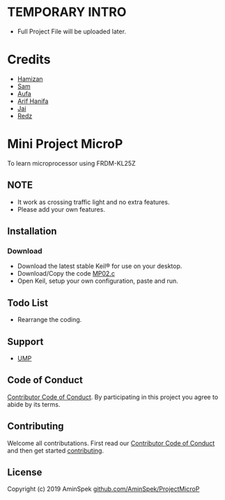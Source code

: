 # TEMPORARY INTRO
- Full Project File will be uploaded later.

# Credits
- [Hamizan](www.instagram.com/_hmzn_)
- [Sam](instagram.com/hisyamuddin_tajudin)
- [Aufa](instagram.com/auu_faa)
- [Arif Hanifa](instagram.com/marhani)
- [Jai](instagram.com/azairiemohdyusof)
- [Redz](instagram.com/redz_lampo)

# Mini Project MicroP
To learn microprocessor using FRDM-KL25Z

## NOTE
- It work as crossing traffic light and no extra features. 
- Please add your own features.

## Installation

### Download
- Download the latest stable Keil® for use on your desktop.
- Download/Copy the code [MP02.c](https://raw.githubusercontent.com/AminSpek/ProjectMicroP/master/MP02.c)
- Open Keil, setup your own configuration, paste and run.

## Todo List
- Rearrange the coding.


## Support

- [UMP](https://www.ump.edu.my)


## Code of Conduct

[Contributor Code of Conduct][CODE_OF_CONDUCT]. By participating in this project you agree to abide by its terms.

## Contributing

Welcome all contributations. First read our [Contributor Code of Conduct][CODE_OF_CONDUCT] and then get started [contributing][CONTRIBUTING].

## License

Copyright (c) 2019 AminSpek [github.com/AminSpek/ProjectMicroP][github]



[release]: https://github.com/AminSpek/ProjectMicroP
[website]: https://github.com/AminSpek/ProjectMicroP
[github]: https://github.com/AminSpek/ProjectMicroP
[USAGE]: ./USAGE.md
[CHANGELOG]: ./CHANGELOG.md
[CODE_OF_CONDUCT]: ./CODE_OF_CONDUCT.md
[CONTRIBUTING]: ./CONTRIBUTING.md
